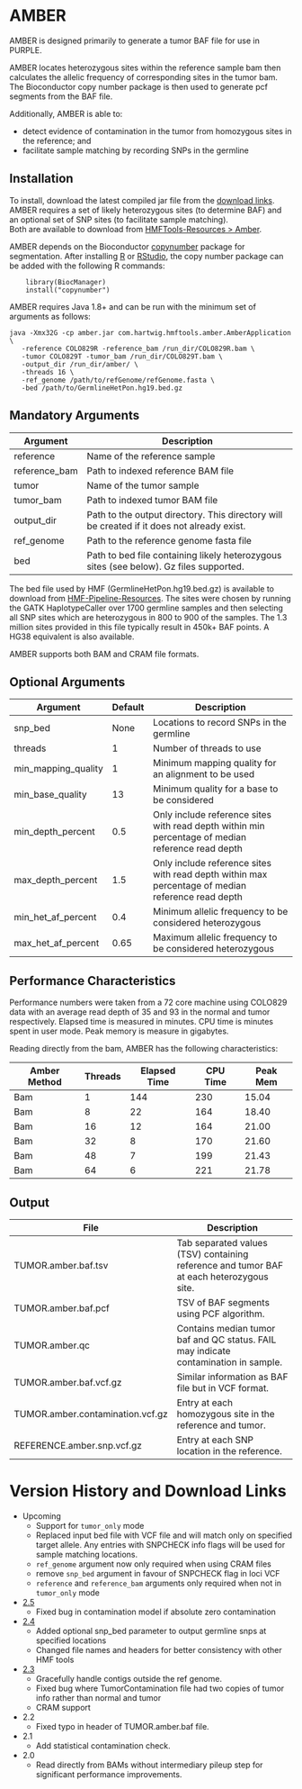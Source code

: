 # AMBER
AMBER is designed primarily to generate a tumor BAF file for use in PURPLE. 

AMBER locates heterozygous sites within the reference sample bam then calculates the allelic frequency of corresponding sites in the tumor bam. 
The Bioconductor copy number package is then used to generate pcf segments from the BAF file.

Additionally, AMBER is able to: 
  - detect evidence of contamination in the tumor from homozygous sites in the reference; and
  - facilitate sample matching by recording SNPs in the germline

## Installation

To install, download the latest compiled jar file from the [download links](#version-history-and-download-links). 
AMBER requires a set of likely heterozygous sites (to determine BAF) and an optional set of SNP sites (to facilitate sample matching).  
Both are available to download from [HMFTools-Resources > Amber](https://resources.hartwigmedicalfoundation.nl/).

AMBER depends on the Bioconductor [copynumber](http://bioconductor.org/packages/release/bioc/html/copynumber.html) package for segmentation.
After installing [R](https://www.r-project.org/) or [RStudio](https://rstudio.com/), the copy number package can be added with the following R commands:
```
    library(BiocManager)
    install("copynumber")
```

AMBER requires Java 1.8+ and can be run with the minimum set of arguments as follows:

```
java -Xmx32G -cp amber.jar com.hartwig.hmftools.amber.AmberApplication \
   -reference COLO829R -reference_bam /run_dir/COLO829R.bam \ 
   -tumor COLO829T -tumor_bam /run_dir/COLO829T.bam \ 
   -output_dir /run_dir/amber/ \
   -threads 16 \
   -ref_genome /path/to/refGenome/refGenome.fasta \
   -bed /path/to/GermlineHetPon.hg19.bed.gz 
```

## Mandatory Arguments

Argument | Description 
---|---
reference | Name of the reference sample
reference_bam | Path to indexed reference BAM file
tumor | Name of the tumor sample
tumor_bam | Path to indexed tumor BAM file
output_dir | Path to the output directory. This directory will be created if it does not already exist.
ref_genome | Path to the reference genome fasta file
bed | Path to bed file containing likely heterozygous sites (see below). Gz files supported.  

The bed file used by HMF (GermlineHetPon.hg19.bed.gz) is available to download from [HMF-Pipeline-Resources](https://resources.hartwigmedicalfoundation.nl). 
The sites were chosen by running the GATK HaplotypeCaller over 1700 germline samples and then selecting all SNP sites which are heterozygous in 800 to 900 of the samples. 
The 1.3 million sites provided in this file typically result in 450k+ BAF points. A HG38 equivalent is also available.

AMBER supports both BAM and CRAM file formats. 

## Optional Arguments

Argument | Default | Description 
---|---|---
snp_bed| None | Locations to record SNPs in the germline
threads | 1 | Number of threads to use
min_mapping_quality | 1| Minimum mapping quality for an alignment to be used
min_base_quality | 13| Minimum quality for a base to be considered
min_depth_percent | 0.5 | Only include reference sites with read depth within min percentage of median reference read depth
max_depth_percent | 1.5 | Only include reference sites with read depth within max percentage of median reference read depth
min_het_af_percent | 0.4 | Minimum allelic frequency to be considered heterozygous
max_het_af_percent | 0.65 | Maximum allelic frequency to be considered heterozygous


## Performance Characteristics
Performance numbers were taken from a 72 core machine using COLO829 data with an average read depth of 35 and 93 in the normal and tumor respectively. 
Elapsed time is measured in minutes. 
CPU time is minutes spent in user mode. 
Peak memory is measure in gigabytes.

Reading directly from the bam, AMBER has the following characteristics:

Amber Method | Threads | Elapsed Time| CPU Time | Peak Mem
---|---|---|---|---
Bam | 1 | 144 | 230 | 15.04
Bam | 8 | 22 | 164 | 18.40
Bam | 16 | 12 | 164 | 21.00
Bam | 32 | 8 | 170 | 21.60
Bam | 48 | 7 | 199 | 21.43
Bam | 64 | 6 | 221 | 21.78

## Output
File | Description
--- | ---
TUMOR.amber.baf.tsv | Tab separated values (TSV) containing reference and tumor BAF at each heterozygous site.
TUMOR.amber.baf.pcf | TSV of BAF segments using PCF algorithm.
TUMOR.amber.qc | Contains median tumor baf and QC status. FAIL may indicate contamination in sample. 
TUMOR.amber.baf.vcf.gz | Similar information as BAF file but in VCF format. 
TUMOR.amber.contamination.vcf.gz | Entry at each homozygous site in the reference and tumor.
REFERENCE.amber.snp.vcf.gz | Entry at each SNP location in the reference. 
 

# Version History and Download Links
- Upcoming
  - Support for `tumor_only` mode
  - Replaced input bed file with VCF file and will match only on specified target allele. Any entries with SNPCHECK info flags will be used for sample matching locations. 
  - `ref_genome` argument now only required when using CRAM files
  - remove `snp_bed` argument in favour of SNPCHECK flag in loci VCF
  - `reference` and `reference_bam` arguments only required when not in `tumor_only` mode
- [2.5](https://github.com/hartwigmedical/hmftools/releases/tag/amber-v2.5)
  - Fixed bug in contamination model if absolute zero contamination
- [2.4](https://github.com/hartwigmedical/hmftools/releases/tag/amber-v2.4)
  - Added optional snp_bed parameter to output germline snps at specified locations
  - Changed file names and headers for better consistency with other HMF tools
- [2.3](https://github.com/hartwigmedical/hmftools/releases/tag/amber-v2.3)
  - Gracefully handle contigs outside the ref genome. 
  - Fixed bug where TumorContamination file had two copies of tumor info rather than normal and tumor
  - CRAM support
- 2.2 
  - Fixed typo in header of TUMOR.amber.baf file.
- 2.1
  - Add statistical contamination check.
- 2.0
  - Read directly from BAMs without intermediary pileup step for significant performance improvements. 
